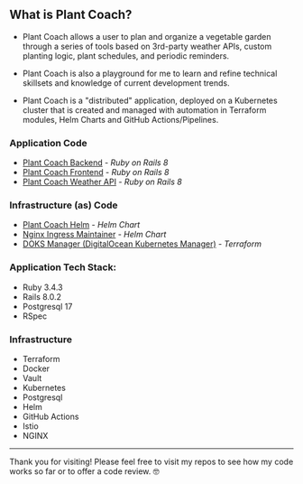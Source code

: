## What is Plant Coach?
- Plant Coach allows a user to plan and organize a vegetable garden through a series of tools based on 3rd-party weather APIs, custom planting logic, plant schedules, and periodic reminders.
- Plant Coach is also a playground for me to learn and refine technical skillsets and knowledge of current development trends.


- Plant Coach is a "distributed" application, deployed on a Kubernetes cluster that is created and managed with automation in Terraform modules, Helm Charts and GitHub Actions/Pipelines.

### Application Code
  - [Plant Coach Backend](https://github.com/Plant-Coach/plant_coach_be) - *Ruby on Rails 8*
  - [Plant Coach Frontend](https://github.com/Plant-Coach/plant_coach_fe) - *Ruby on Rails 8*
  - [Plant Coach Weather API](https://github.com/Plant-Coach/plant_coach_weather_api) - *Ruby on Rails 8*
### Infrastructure (as) Code
  - [Plant Coach Helm](https://github.com/Plant-Coach/plant-coach-helm) - *Helm Chart*
  - [Nginx Ingress Maintainer](https://github.com/Plant-Coach/nginx-ingress-maintainer) - *Helm Chart*
  - [DOKS Manager (DigitalOcean Kubernetes Manager)](https://github.com/Plant-Coach/doks_manager) - *Terraform*


### Application Tech Stack:
- Ruby 3.4.3
- Rails 8.0.2
- Postgresql 17
- RSpec

### Infrastructure
- Terraform
- Docker
- Vault
- Kubernetes
- Postgresql
- Helm
- GitHub Actions
- Istio
- NGINX

---

Thank you for visiting!  Please feel free to visit my repos to see how my code works so far or to offer a code review. 🤓
